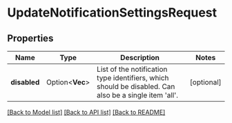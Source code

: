 # UpdateNotificationSettingsRequest

## Properties

Name | Type | Description | Notes
------------ | ------------- | ------------- | -------------
**disabled** | Option<**Vec<String>**> | List of the notification type identifiers, which should be disabled. Can also be a single item 'all'. | [optional]

[[Back to Model list]](../README.md#documentation-for-models) [[Back to API list]](../README.md#documentation-for-api-endpoints) [[Back to README]](../README.md)


